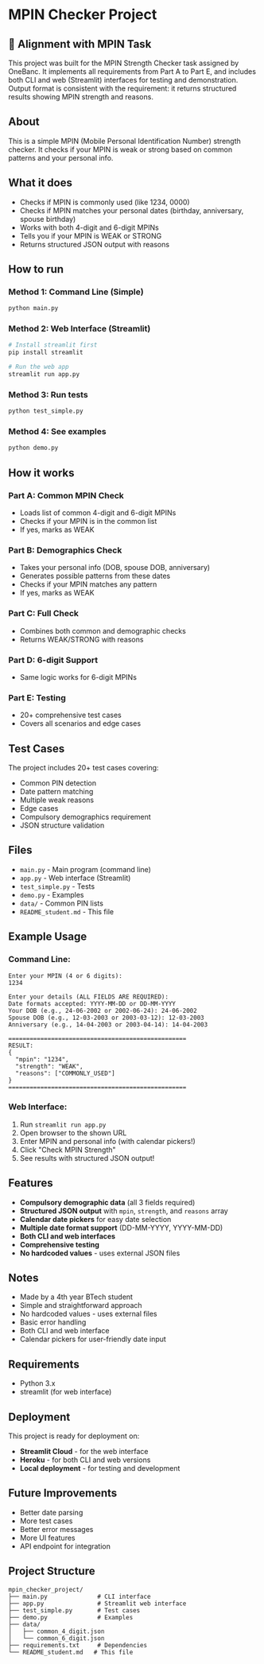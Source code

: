 # MPIN Checker Project

## 🧾 Alignment with MPIN Task
This project was built for the MPIN Strength Checker task assigned by OneBanc.
It implements all requirements from Part A to Part E, and includes both CLI and web (Streamlit) interfaces for testing and demonstration.
Output format is consistent with the requirement: it returns structured results showing MPIN strength and reasons.

## About
This is a simple MPIN (Mobile Personal Identification Number) strength checker. 
It checks if your MPIN is weak or strong based on common patterns and your personal info.

## What it does
- Checks if MPIN is commonly used (like 1234, 0000)
- Checks if MPIN matches your personal dates (birthday, anniversary, spouse birthday)
- Works with both 4-digit and 6-digit MPINs
- Tells you if your MPIN is WEAK or STRONG
- Returns structured JSON output with reasons

## How to run

### Method 1: Command Line (Simple)
```bash
python main.py
```

### Method 2: Web Interface (Streamlit)
```bash
# Install streamlit first
pip install streamlit

# Run the web app
streamlit run app.py
```

### Method 3: Run tests
```bash
python test_simple.py
```

### Method 4: See examples
```bash
python demo.py
```

## How it works

### Part A: Common MPIN Check
- Loads list of common 4-digit and 6-digit MPINs
- Checks if your MPIN is in the common list
- If yes, marks as WEAK

### Part B: Demographics Check
- Takes your personal info (DOB, spouse DOB, anniversary)
- Generates possible patterns from these dates
- Checks if your MPIN matches any pattern
- If yes, marks as WEAK

### Part C: Full Check
- Combines both common and demographic checks
- Returns WEAK/STRONG with reasons

### Part D: 6-digit Support
- Same logic works for 6-digit MPINs

### Part E: Testing
- 20+ comprehensive test cases
- Covers all scenarios and edge cases

## Test Cases
The project includes 20+ test cases covering:
- Common PIN detection
- Date pattern matching
- Multiple weak reasons
- Edge cases
- Compulsory demographics requirement
- JSON structure validation

## Files
- `main.py` - Main program (command line)
- `app.py` - Web interface (Streamlit)
- `test_simple.py` - Tests
- `demo.py` - Examples
- `data/` - Common PIN lists
- `README_student.md` - This file

## Example Usage

### Command Line:
```
Enter your MPIN (4 or 6 digits):
1234

Enter your details (ALL FIELDS ARE REQUIRED):
Date formats accepted: YYYY-MM-DD or DD-MM-YYYY
Your DOB (e.g., 24-06-2002 or 2002-06-24): 24-06-2002
Spouse DOB (e.g., 12-03-2003 or 2003-03-12): 12-03-2003
Anniversary (e.g., 14-04-2003 or 2003-04-14): 14-04-2003

==================================================
RESULT:
{
  "mpin": "1234",
  "strength": "WEAK",
  "reasons": ["COMMONLY_USED"]
}
==================================================
```

### Web Interface:
1. Run `streamlit run app.py`
2. Open browser to the shown URL
3. Enter MPIN and personal info (with calendar pickers!)
4. Click "Check MPIN Strength"
5. See results with structured JSON output!

## Features
- **Compulsory demographic data** (all 3 fields required)
- **Structured JSON output** with `mpin`, `strength`, and `reasons` array
- **Calendar date pickers** for easy date selection
- **Multiple date format support** (DD-MM-YYYY, YYYY-MM-DD)
- **Both CLI and web interfaces**
- **Comprehensive testing**
- **No hardcoded values** - uses external JSON files

## Notes
- Made by a 4th year BTech student
- Simple and straightforward approach
- No hardcoded values - uses external files
- Basic error handling
- Both CLI and web interface
- Calendar pickers for user-friendly date input

## Requirements
- Python 3.x
- streamlit (for web interface)

## Deployment
This project is ready for deployment on:
- **Streamlit Cloud** - for the web interface
- **Heroku** - for both CLI and web versions
- **Local deployment** - for testing and development

## Future Improvements
- Better date parsing
- More test cases
- Better error messages
- More UI features
- API endpoint for integration

## Project Structure
```
mpin_checker_project/
├── main.py              # CLI interface
├── app.py               # Streamlit web interface
├── test_simple.py       # Test cases
├── demo.py              # Examples
├── data/
│   ├── common_4_digit.json
│   └── common_6_digit.json
├── requirements.txt     # Dependencies
└── README_student.md   # This file
``` 
